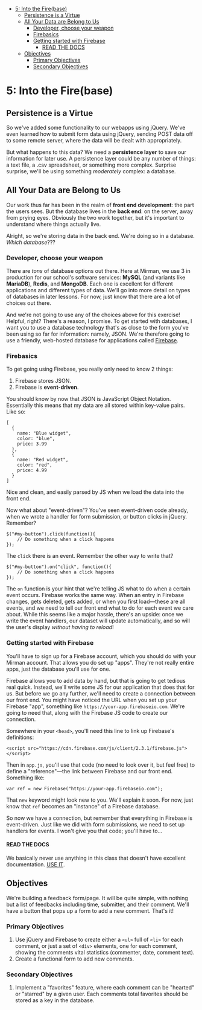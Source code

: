 <!-- TOC depth:6 withLinks:1 updateOnSave:1 orderedList:0 -->

- [5: Into the Fire(base)](#5-into-the-firebase)
	- [Persistence is a Virtue](#persistence-is-a-virtue)
	- [All Your Data are Belong to Us](#all-your-data-are-belong-to-us)
		- [Developer, choose your weapon](#developer-choose-your-weapon)
		- [Firebasics](#firebasics)
		- [Getting started with Firebase](#getting-started-with-firebase)
			- [READ THE DOCS](#read-the-docs)
	- [Objectives](#objectives)
		- [Primary Objectives](#primary-objectives)
		- [Secondary Objectives](#secondary-objectives)
<!-- /TOC -->

# 5: Into the Fire(base)
## Persistence is a Virtue
So we've added some functionality to our webapps using jQuery. We've even learned how to submit form data using jQuery, sending POST data off to some remote server, where the data will be dealt with appropriately.

But what happens to this data? We need a **persistence layer** to save our information for later use. A persistence layer could be any number of things: a text file, a .csv spreadsheet, or something more complex. Surprise surprise, we'll be using something *moderately* complex: a database.

## All Your Data are Belong to Us
Our work thus far has been in the realm of **front end development**: the part the users sees. But the database lives in the **back end**: on the server, away from prying eyes. Obviously the two work together, but it's important to understand where things actually live.

Alright, so we're storing data in the back end. We're doing so in a database. *Which database*???

### Developer, choose your weapon
There are *tons* of database options out there. Here at Mirman, we use 3 in production for our school's software services: **MySQL** (and variants like **MariaDB**), **Redis**, and **MongoDB**. Each one is excellent for different applications and different types of data. We'll go into more detail on types of databases in later lessons. For now, just know that there are a lot of choices out there.

And we're not going to use any of the choices above for this exercise! Helpful, right? There's a reason, I promise. To get started with databases, I want you to use a database technology that's as close to the form you've been using so far for information: namely, JSON. We're therefore going to use a friendly, web-hosted database for applications called [Firebase](https://www.firebase.com/).

### Firebasics

To get going using Firebase, you really only need to know 2 things:
1. Firebase stores JSON.
2. Firebase is **event-driven**.

You should know by now that JSON is JavaScript Object Notation. Essentially this means that my data are all stored within key-value pairs. Like so:

    [
      {
        name: "Blue widget",
        color: "blue",
        price: 3.99
      },
      {
        name: "Red widget",
        color: "red",
        price: 4.99
      }
    ]

Nice and clean, and easily parsed by JS when we load the data into the front end.

Now what about "event-driven"? You've seen event-driven code already, when we wrote a handler for form submission, or button clicks in jQuery. Remember?

    $("#my-button").click(function(){
        // Do something when a click happens
    });

The `click` there is an event. Remember the other way to write that?

    $("#my-button").on("click", function(){
        // Do something when a click happens
    });

The `on` function is your hint that we're telling JS what to do when a certain event occurs. Firebase works the same way. When an entry in Firebase changes, gets deleted, gets added, or when you first load—these are all events, and we need to tell our front end what to do for each event we care about. While this seems like a major hassle, there's an upside: once we write the event handlers, our dataset will update automatically, and so will the user's display *without having to reload*!

### Getting started with Firebase

You'll have to sign up for a Firebase account, which you should do with your Mirman account. That allows you do set up "apps". They're not really entire apps, just the database you'll use for one.

Firebase allows you to add data by hand, but that is going to get tedious real quick. Instead, we'll write some JS for our application that does that for us. But before we go any further, we'll need to create a connection between our front end. You might have noticed the URL when you set up your Firebase "app", something like `https://your-app.firebaseio.com`. We're going to need that, along with the Firebase JS code to create our connection.

Somewhere in your `<head>`, you'll need this line to link up Firebase's definitions:

    <script src="https://cdn.firebase.com/js/client/2.3.1/firebase.js"></script>

Then in `app.js`, you'll use that code (no need to look over it, but feel free) to define a "reference"—the link between Firebase and our front end. Something like:

    var ref = new Firebase("https://your-app.firebaseio.com");

That `new` keyword might look new to you. We'll explain it soon. For now, just know that `ref` becomes an "instance" of a Firebase database.

So now we have a connection, but remember that everything in Firebase is event-driven. Just like we did with form submissions, we need to set up handlers for events. I won't give you that code; you'll have to...

#### READ THE DOCS
We basically never use anything in this class that doesn't have excellent documentation. [USE IT](https://www.firebase.com/docs/web/guide/retrieving-data.html).

## Objectives
We're building a feedback form/page. It will be quite simple, with nothing but a list of feedbacks including time, submitter, and their comment. We'll have a button that pops up a form to add a new comment. That's it!

### Primary Objectives
1. Use jQuery and Firebase to create either a `<ul>` full of `<li>` for each comment, or just a set of `<div>` elements, one for each comment, showing the comments vital statistics (commenter, date, comment text).
2. Create a functional form to add new comments.

### Secondary Objectives
1. Implement a "favorites" feature, where each comment can be "hearted" or "starred" by a given user. Each comments total favorites should be stored as a key in the database.
